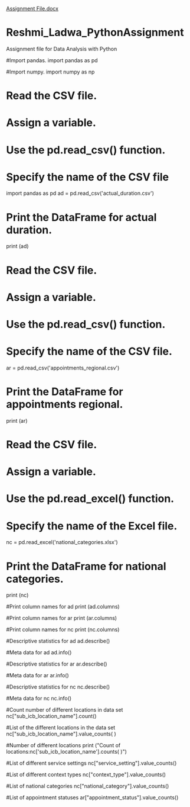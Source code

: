[Assignment File.docx](https://github.com/reshmiladwa/Reshmi_Ladwa_PythonAssignment/files/9895458/Assignment.File.docx)
# Reshmi_Ladwa_PythonAssignment
Assignment file for Data Analysis with Python 


#Import pandas. 
import pandas as pd

#Import numpy. 
import numpy as np

# Read the CSV file.
# Assign a variable.
# Use the pd.read_csv() function.
# Specify the name of the CSV file
import pandas as pd
ad = pd.read_csv('actual_duration.csv')

# Print the DataFrame for actual duration.
print (ad) 

# Read the CSV file.
# Assign a variable.
# Use the pd.read_csv() function.
# Specify the name of the CSV file.
ar = pd.read_csv('appointments_regional.csv')

# Print the DataFrame for appointments regional.
print (ar) 

# Read the CSV file.
# Assign a variable.
# Use the pd.read_excel() function.
# Specify the name of the Excel file.
nc = pd.read_excel('national_categories.xlsx')

# Print the DataFrame for national categories.
print (nc) 

#Print column names for ad
print (ad.columns)

#Print column names for ar
print (ar.columns)

#Print column names for nc
print (nc.columns)

#Descriptive statistics for ad
ad.describe()

#Meta data for ad
ad.info()

#Descriptive statistics for ar
ar.describe()

#Meta data for ar
ar.info()

#Descriptive statistics for nc
nc.describe()

#Meta data for nc
nc.info()

#Count number of different locations in data set
nc["sub_icb_location_name"].count()

#List of the different locations in the data set
nc["sub_icb_location_name"].value_counts( )

#Number of different locations 
print ("Count of locations:nc['sub_icb_location_name'].counts( )")

#List of different service settings
nc["service_setting"].value_counts()

#List of different context types
nc["context_type"].value_counts()

#List of national categories
nc["national_category"].value_counts()

#List of appointment statuses
ar["appointment_status"].value_counts()
